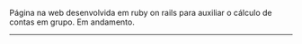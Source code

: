 Página na web desenvolvida em ruby on rails para auxiliar o cálculo de contas em grupo.
Em andamento.

---
